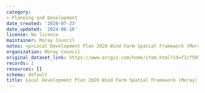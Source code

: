 ```yaml
---
category:
- Planning and Development
date_created: '2020-07-23'
date_updated: '2024-08-16'
license: No licence
maintainer: Moray Council
notes: <p>Local Development Plan 2020 Wind Farm Spatial Framework (Moray)</p>
organization: Moray Council
original_dataset_link: https://www.arcgis.com/home/item.html?id=f1cf505350cb4e909d27f832367a534e
records: 1
resources: []
schema: default
title: Local Development Plan 2020 Wind Farm Spatial Framework (Moray)
---
```

